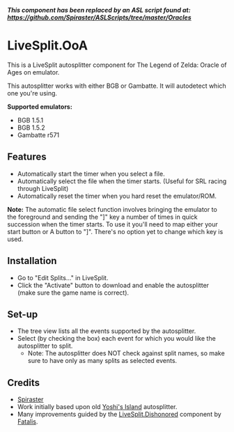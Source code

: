 ***This component has been replaced by an ASL script found at: https://github.com/Spiraster/ASLScripts/tree/master/Oracles***

# LiveSplit.OoA
This is a LiveSplit autosplitter component for The Legend of Zelda: Oracle of Ages on emulator.

This autosplitter works with either BGB or Gambatte. It will autodetect which one you're using.

**Supported emulators:**
- BGB 1.5.1
- BGB 1.5.2
- Gambatte r571

## Features
- Automatically start the timer when you select a file.
- Automatically select the file when the timer starts. (Useful for SRL racing through LiveSplit)
- Automatically reset the timer when you hard reset the emulator/ROM.

**Note:**
The automatic file select function involves bringing the emulator to the foreground and sending the "]" key a number of times in quick succession when the timer starts.
To use it you'll need to map either your start button or A button to "]". There's no option yet to change which key is used.

## Installation
- Go to "Edit Splits..." in LiveSplit.
- Click the "Activate" button to download and enable the autosplitter (make sure the game name is correct).

## Set-up
- The tree view lists all the events supported by the autosplitter.
- Select (by checking the box) each event for which you would like the autosplitter to split.
  - Note: The autosplitter does NOT check against split names, so make sure to have only as many splits as selected events.

## Credits
- [Spiraster](http://twitch.tv/spiraster)
- Work initially based upon old [Yoshi's Island](https://github.com/LiveSplit/LiveSplit.YoshisIsland) autosplitter.
- Many improvements guided by the [LiveSplit.Dishonored](https://github.com/fatalis/LiveSplit.Dishonored) component by [Fatalis](http://twitch.tv/fatalis_).
